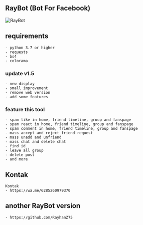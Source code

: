 ## RayBot (Bot For Facebook)
![RayBot](https://i.ibb.co/D840VCS/IMG-20200721-055508.jpg)

## requirements
```
- python 3.7 or higher
- requests
- bs4
- colorama
```
### update v1.5
```
- new display
- small improvement
- remove web version
- add some features
```

### feature this tool
```
- spam like in home, friend timeline, group and fanspage
- spam react in home, friend timeline, group and fanspage
- spam comment in home, friend timeline, group and fanspage
- mass accept and reject friend request
- mass unadd and unfriend
- mass chat and delete chat
- find id
- leave all group
- delete post
- and more
```

## Kontak
```
Kontak
- https://wa.me/6285260979370
```
## another RayBot version
```
- https://github.com/RayhanZ75
```